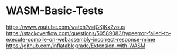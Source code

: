 # WASM-Basic-Tests
https://www.youtube.com/watch?v=jGKjKx2vous
https://stackoverflow.com/questions/50589083/typeerror-failed-to-execute-compile-on-webassembly-incorrect-response-mime
https://github.com/inflatablegrade/Extension-with-WASM